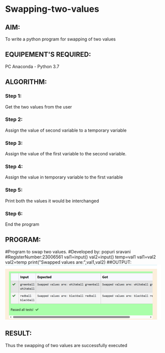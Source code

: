 # Swapping-two-values
## AIM:
To write a python program for swapping of two values
## EQUIPEMENT'S REQUIRED: 
PC
Anaconda - Python 3.7
## ALGORITHM: 
### Step 1:
Get the two values from the user
### Step 2: 
Assign the value of second variable to a temporary variable 
### Step 3: 
Assign the value of the first variable to the second variable.
### Step 4:  
Assign the value in temporary variable to the first variable
### Step 5: 
Print both the values it would be interchanged
### Step 6: 
End the program
## PROGRAM:
#Program to swap two values.
#Developed by: popuri sravani
#RegisterNumber:23006561
val1=input()
val2=input()
temp=val1
val1=val2
val2=temp
print("Swapped values are:",val1,val2)
##OUTPUT:
![Alt text](<python 1.png>)
## RESULT:
Thus the swapping of two values are successfully executed 
